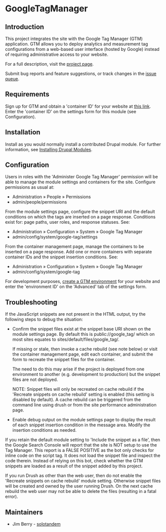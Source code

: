 # GoogleTagManager


## Introduction

This project integrates the site with the Google Tag Manager (GTM) application.
GTM allows you to deploy analytics and measurement tag configurations from a
web-based user interface (hosted by Google) instead of requiring administrative
access to your website.

For a full description, visit the [project page](https://www.drupal.org/project/google_tag).

Submit bug reports and feature suggestions, or track changes in the
[issue queue](https://www.drupal.org/project/issues/google_tag).


## Requirements

Sign up for GTM and obtain a 'container ID' for your website at
[this link](https://tagmanager.google.com/). Enter the 'container ID' on the
settings form for this module (see Configuration).


## Installation

Install as you would normally install a contributed Drupal module. For further
information, see
[Installing Drupal Modules](https://www.drupal.org/docs/extending-drupal/installing-drupal-modules).


## Configuration

Users in roles with the 'Administer Google Tag Manager' permission will be able
to manage the module settings and containers for the site. Configure permissions
as usual at:

- Administration » People » Permissions
- admin/people/permissions

From the module settings page, configure the snippet URI and the default
conditions on which the tags are inserted on a page response. Conditions exist
for: page paths, user roles, and response statuses. See:

- Administration » Configuration » System » Google Tag Manager
- admin/config/system/google-tag/settings

From the container management page, manage the containers to be inserted on a
page response. Add one or more containers with separate container IDs and the
snippet insertion conditions. See:

- Administration » Configuration » System » Google Tag Manager
- admin/config/system/google-tag

For development purposes, [create a GTM environment](https://tagmanager.google.com/#/admin)
for your website and enter the 'environment ID' on the 'Advanced' tab of the
settings form.


## Troubleshooting

If the JavaScript snippets are not present in the HTML output, try the following
steps to debug the situation:

- Confirm the snippet files exist at the snippet base URI shown on the module
   settings page. By default this is public://google_tag/ which on most sites
   equates to sites/default/files/google_tag/.

   If missing or stale, then invoke a cache rebuild (see note below) or visit
   the container management page, edit each container, and submit the form to
   recreate the snippet files for the container.

   The need to do this may arise if the project is deployed from one environment
   to another (e.g. development to production) but the snippet files are not
   deployed.

   NOTE: Snippet files will only be recreated on cache rebuild if the 'Recreate
   snippets on cache rebuild' setting is enabled (this setting is disabled by
   default). A cache rebuild can be triggered from the command line using drush
   or from the site performance administration page.

- Enable debug output on the module settings page to display the result of each
   snippet insertion condition in the message area. Modify the insertion
   conditions as needed.

If you retain the default module setting to 'Include the snippet as a file',
then the Google Search Console will report that the site is NOT setup to use the
Tag Manager. This report is a FALSE POSITIVE as the bot only checks for inline
code on the script tag. It does not load the snippet file and inspect the code
therein. Instead of relying on this bot, check whether the GTM snippets are
loaded as a result of the snippet added by this project.

If you run Drush as other than the web user, then do not enable the 'Recreate
snippets on cache rebuild' module setting. Otherwise snippet files will be
created and owned by the user running Drush. On the next cache rebuild the web
user may not be able to delete the files (resulting in a fatal error).


## Maintainers

- Jim Berry - [solotandem](https://www.drupal.org/u/solotandem)
